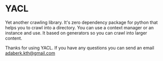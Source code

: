 # YACL

Yet another crawling library. 
It's zero dependency package for python that helps you to crawl into a directory.
You can use a context manager or an instance and use.
It based on generators so you can crawl into larger content.

Thanks for using YACL.
If you have any questions you can send an email adaberk.kth@gmail.com